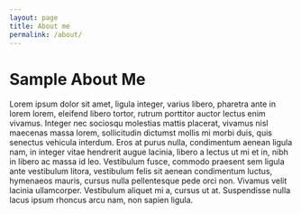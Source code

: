 ```yaml
---
layout: page
title: About me
permalink: /about/
---
```


Sample About Me
===============

Lorem ipsum dolor sit amet, ligula integer, varius libero, pharetra ante in lorem lorem, eleifend libero tortor, rutrum porttitor auctor lectus enim vivamus. Integer nec sociosqu molestias mattis placerat, vivamus nisl maecenas massa lorem, sollicitudin dictumst mollis mi morbi duis, quis senectus vehicula interdum. Eros at purus nulla, condimentum aenean ligula nam, in integer vitae hendrerit augue lacinia, libero a lectus ut mi et in, nibh in libero ac massa id leo. Vestibulum fusce, commodo praesent sem ligula ante vestibulum litora, vestibulum felis sit aenean condimentum luctus, hymenaeos mauris, cursus nulla pellentesque pede orci non. Vivamus velit lacinia ullamcorper. Vestibulum aliquet mi a, cursus ut at. Suspendisse nulla lacus ipsum rhoncus arcu nam, non sapien ligula.